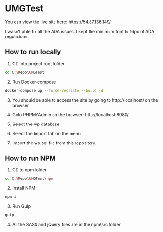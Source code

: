 # UMGTest

You can view the live site here: https://54.87.136.149/

I wasn't able fix all the ADA issues. I kept the minimum font to 16px of ADA regulations.

## How to run locally

1. CD into project root folder

```sh
cd C:\Repo\UMGTest
```

2. Run Docker-compose 

```sh
docker-compose up --force-recreate --build -d
```

3. You should be able to access the site by going to http://localhost/ on the browser

4. Goto PHPMYAdmin on the browser: http://localhost:8080/

5. Select the wp database

6. Select the Import tab on the menu

7. Import the wp.sql file from this repository.


## How to run NPM

1. CD to npm folder

```sh
cd C:\Repo\UMGTest\npm
```

2. Install NPM

```sh
npm i
```

3. Run Gulp

```sh
gulp
```

4. All the SASS and jQuery files are in the npm\src folder